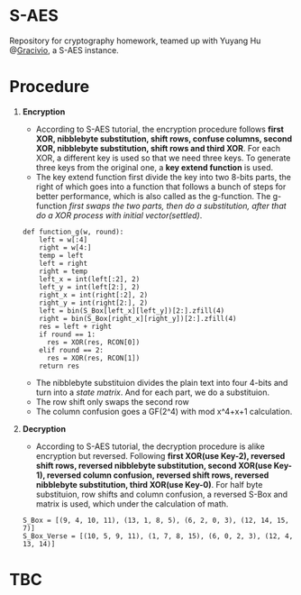 # S-AES
Repository for cryptography homework, teamed up with Yuyang Hu @[Gracivio](https://github.com/Gracivio), a S-AES instance.

# Procedure
1. **Encryption**
    - According to S-AES tutorial, the encryption procedure follows **first XOR, nibblebyte substitution, shift rows, confuse columns, second XOR, nibblebyte substitution, shift rows and third XOR**. For each XOR, a different key is used so that we need three keys. To generate three keys from the original one, a **key extend function** is used.
    -  The key extend function first divide the key into two 8-bits parts, the right of which goes into a function that follows a bunch of steps for better performance, which is also called as the g-function. The g-function *first swaps the two parts, then do a substitution, after that do a XOR process with initial vector(settled)*.


      ```
      def function_g(w, round):
          left = w[:4]
          right = w[4:]
          temp = left
          left = right
          right = temp
          left_x = int(left[:2], 2)
          left_y = int(left[2:], 2)
          right_x = int(right[:2], 2)
          right_y = int(right[2:], 2)
          left = bin(S_Box[left_x][left_y])[2:].zfill(4)
          right = bin(S_Box[right_x][right_y])[2:].zfill(4)
          res = left + right
          if round == 1:
            res = XOR(res, RCON[0])
          elif round == 2:
            res = XOR(res, RCON[1])
          return res
      ```


    - The nibblebyte substituion divides the plain text into four 4-bits and turn into a *state matrix*. And for each part, we do a substituion.
    - The row shift only swaps the second row
    - The column confusion goes a GF(2^4) with mod x^4+x+1 calculation.

1. **Decryption**
    - According to S-AES tutorial, the decryption procedure is alike encryption but reversed. Following **first XOR(use Key-2), reversed shift rows, reversed nibblebyte substitution, second XOR(use Key-1), reversed column confusion, reversed shift rows, reversed nibblebyte substitution, third XOR(use Key-0)**. For half byte substituion, row shifts and column confusion, a reversed S-Box and matrix is used, which under the calculation of math.


    ```
    S_Box = [(9, 4, 10, 11), (13, 1, 8, 5), (6, 2, 0, 3), (12, 14, 15, 7)]
    S_Box_Verse = [(10, 5, 9, 11), (1, 7, 8, 15), (6, 0, 2, 3), (12, 4, 13, 14)]
    ```

# TBC
